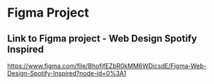 # Figma Project

## Link to Figma project - Web Design Spotify Inspired

https://www.figma.com/file/BhofjfEZbR0kMM6WDicsdE/Figma-Web-Design-Spotify-Inspired?node-id=0%3A1
